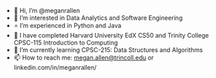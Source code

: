 - 👋 Hi, I’m @meganrallen
- 👀 I’m interested in Data Analytics and Software Engineering
- ⭐️ I’m experienced in Python and Java
- 🧠 I have completed Harvard University EdX CS50 and Trinity College CPSC-115 Introduction to Computing
- 🌱 I’m currently learning CPSC-215: Data Structures and Algorithms
- 📫 How to reach me: megan.allen@trincoll.edu or linkedin.com/in/meganrallen/

<!---
meganrallen/meganrallen is a ✨ special ✨ repository because its `README.md` (this file) appears on your GitHub profile.
You can click the Preview link to take a look at your changes.
--->
